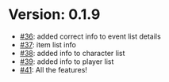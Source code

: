 # Version: 0.1.9

* [#36](https://github.com/ConductionNL/larpingapp/pull/36): added correct info to event list details
* [#37](https://github.com/ConductionNL/larpingapp/pull/37): item list info
* [#38](https://github.com/ConductionNL/larpingapp/pull/38): added info to character list
* [#39](https://github.com/ConductionNL/larpingapp/pull/39): added info to player list
* [#41](https://github.com/ConductionNL/larpingapp/pull/41): All the features!
